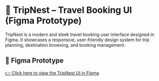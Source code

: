 # 🧭 TripNest – Travel Booking UI (Figma Prototype)

TripNest is a modern and sleek travel booking user interface designed in Figma. It showcases a responsive, user-friendly design system for trip planning, destination browsing, and booking management.

## 🔗 Figma Prototype  
[👉 Click here to view the TripNest UI in Figma](https://www.figma.com/proto/bV8a9BDuWZ5qSx9vnsVTcf/TripNest?node-id=21-397&t=G2x4iDQdfmGyIDQj-9&scaling=scale-down&content-scaling=fixed&page-id=0%3A1&starting-point-node-id=21%3A397&show-proto-sidebar=1)
